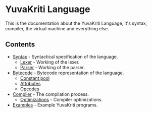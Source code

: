 # YuvaKriti Language

This is the documentation about the YuvaKriti Language, it's syntax, compiler,
the virtual machine and everything else.

## Contents

- [Syntax](syntax.md) - Syntactical specification of the language.
  - [Lexer](lexer.md) - Working of the lexer.
  - [Parser](parser.md) - Working of the parser.
- [Bytecode](bytecode.md) - Bytecode representation of the language.
  - [Constant pool](constant-pool.md)
  - [Attributes](attributes.md)
  - [Opcodes](opcodes.md)
- [Compiler](compiler.md) - The compilation process.
  - [Optimizations](compiler-optimizations.md) - Compiler optimizations.
- [Examples](examples.md) - Example YuvaKriti programs.
